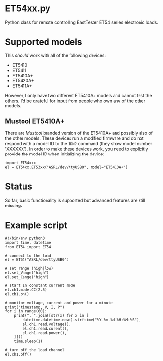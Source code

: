 # ET54xx.py

Python class for remote controlling EastTester ET54 series electronic loads.

# Supported models

This *should* work with all of the following devices:

* ET5410
* ET5411
* ET5410A+
* ET5420A+
* ET5411A+

However, I only have two different ET5410A+ models and cannot test the others.
I'd be grateful for input from people who own any of the other models.

## Mustool ET5410A+

There are *Mustool* branded version of the ET5410A+ and possibly also of the
other models. These devices run a modified firmware and do not respond with a
model ID to the `IDN?` command (they show model number 'XXXXXX'). In
order to make these devices work, you need to explicitly provide the model ID
when initializing the device:

    import ET54xxx
    el = ET54xx.ET53xx("ASRL/dev/ttyUSB0", model="ET5410A+")


# Status

So far, basic functionality is supported but advanced features are still missing.

# Example script

    #!/bin/env python3
    import time, datetime
    from ET54 import ET54

    # connect to the load
    el = ET54("ASRL/dev/ttyUSB0")

    # set range (high|low)
    el.set_Vange("high")
    el.set_Cange("high")

    # start in constant current mode
    el.ch1.mode.CC(2.5)
    el.ch1.on()
    
    # monitor voltage, current and power for a minute
    print("timestamp, V, I, P")
    for i in range(60):
        print(", ".join([str(x) for x in [
            datetime.datetime.now().strftime("%Y-%m-%d %H:%M:%S"),
            el.ch1.read.voltage(),
            el.ch1.read.curent(),
            el.ch1.read.power(),
        ]]))
        time.sleep(1)

    # turn off the load channel
    el.ch1.off()

